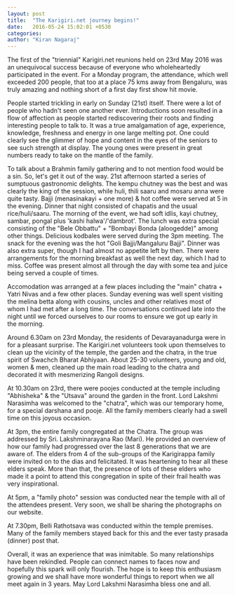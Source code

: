 ```yaml
---
layout: post
title:  "The Karigiri.net journey begins!"
date:   2016-05-24 15:02:01 +0530
categories: 
author: "Kiran Nagaraj"
---
```

The first of the "triennial" Karigiri.net reunions held on 23rd May 2016 was an unequivocal success because of everyone who wholeheartedly participated in the event. For a Monday program, the attendance, which well exceeded 200 people, that too at a place 75 kms away from Bengaluru, was truly amazing and nothing short of a first day first show hit movie.

People started trickling in early on Sunday (21st) itself. There were a lot of people who hadn't seen one another ever. Introductions soon resulted in a flow of affection as people started rediscovering their roots and finding interesting people to talk to. It was a true amalgamation of age, experience, knowledge, freshness and energy in one large melting pot. One could clearly see the glimmer of hope and content in the eyes of the seniors to see such strength at display. The young ones were present in great numbers ready to take on the mantle of the family.

To talk about a Brahmin family gathering and to not mention food would be a sin. So, let's get it out of the way. 21st afternoon started a series of sumptuous gastronomic delights. The kempu chutney was the best and was clearly the king of the session, while huli, thili saaru and mosaru anna were quite tasty.  Bajji (menasinakayi + one more) & hot coffee were served at 5 in the evening. Dinner that night consisted of chapatis and the usual rice/huli/saaru. The morning of the event, we had soft idlis, kayi chutney, sambar, pongal plus 'kashi halwa'/'dambrot'. The lunch was extra special consisting of the "Bele Obbattu" + "Bombayi Bonda (aloogedde)" among other things. Delicious kodbales were served during the 3pm meeting. The snack for the evening was the hot "Goli Bajji/Mangaluru Bajji". Dinner was also extra super, though I had almost no appetite left by then. There were arrangements for the morning breakfast as well the next day, which I had to miss. Coffee was present almost all through the day with some tea and juice being served a couple of times.

Accomodation was arranged at a few places including the "main" chatra + Yatri Nivas and a few other places. Sunday evening was well spent visiting the melina betta along with cousins, uncles and other relatives most of whom I had met after a long time. The conversations continued late into the night until we forced ourselves to our rooms to ensure we got up early in the morning.

Around 6.30am on 23rd Monday, the residents of Devarayanadurga were in for a pleasant surprise. The Karigiri.net volunteers took upon themselves to clean up the vicinity of the temple, the garden and the chatra, in the true spirit of Swachch Bharat Abhiyaan. About 25-30 volunteers, young and old, women & men, cleaned up the main road leading to the chatra and decorated it with mesmerizing Rangoli designs.

At 10.30am on 23rd, there were poojes conducted at the temple including "Abhisheka" & the "Utsava" around the garden in the front. Lord Lakshmi Narasimha was welcomed to the "chatra", which was our temporary home, for a special darshana and pooje. All the family members clearly had a swell time on this joyous occasion.

At 3pm, the entire family congregated at the Chatra. The group was addressed by Sri. Lakshminarayana Rao (Mari). He provided an overview of how our family had progressed over the last 8 generations that we are aware of. The elders from 4 of the sub-groups of the Karigirappa family were invited on to the dias and felicitated. It was heartening to hear all these elders speak. More than that, the presence of lots of these elders who made it a point to attend this congregation in spite of their frail health was very inspirational. 

At 5pm, a "family photo" session was conducted near the temple with all of the attendees present. Very soon, we shall be sharing the photographs on our website.

At 7.30pm, Belli Rathotsava was conducted within the temple premises. Many of the family members stayed back for this and the ever tasty prasada (dinner) post that. 

Overall, it was an experience that was inimitable. So many relationships have been rekindled. People can connect names to faces now and hopefully this spark will only flourish. The hope is to keep this enthusiasm growing and we shall have more wonderful things to report when we all meet again in 3 years. May Lord Lakshmi Narasimha bless one and all.

